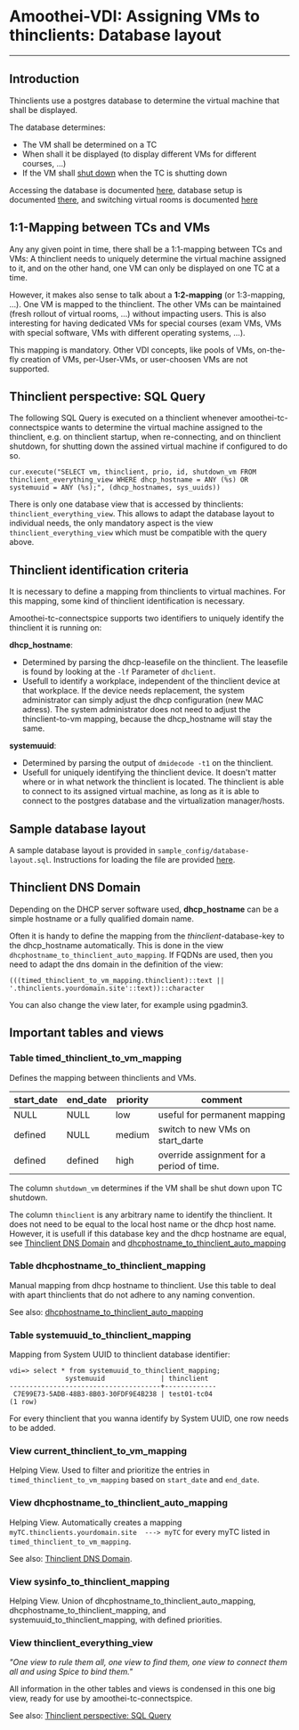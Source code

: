 # Amoothei-VDI: Assigning VMs to thinclients: Database layout

------------------------------------------------


## Introduction
Thinclients use a postgres database to determine the virtual machine that shall be displayed.

The database determines:

* The VM shall be determined on a TC
* When shall it be displayed (to display different VMs for different courses, ...)
* If the VM shall [shut down](start-and-stop-management.md) when the TC is shutting down

Accessing the database is documented [here](amoothei-infrastructure-server.md#accessing-database), database setup is documented [there](amoothei-infrastructure-server.md#setting-up-postgres-database), and switching virtual rooms is documented [here](switching-virtual-rooms.md)

## 1:1-Mapping between TCs and VMs
Any any given point in time, there shall be a 1:1-mapping between TCs and VMs: A thinclient needs to uniquely determine the virtual machine assigned to it, and on the other hand, one VM can only be displayed on one TC at a time.

However, it makes also sense to talk about a **1:2-mapping** (or 1:3-mapping, ...). One VM is mapped to the thinclient. The other VMs can be maintained (fresh rollout of virtual rooms, ...) without impacting users. This is also interesting for having dedicated VMs for special courses (exam VMs, VMs with special software, VMs with different operating systems, ...).

This mapping is mandatory. Other VDI concepts, like pools of VMs, on-the-fly creation of VMs, per-User-VMs, or user-choosen VMs are not supported.

## Thinclient perspective: SQL Query

The following SQL Query is executed on a thinclient whenever amoothei-tc-connectspice wants to determine the virtual machine assigned to the thinclient, e.g. on thinclient startup,
when re-connecting, and on thinclient shutdown, for shutting down the assined virtual machine if configured to do so.


```
cur.execute("SELECT vm, thinclient, prio, id, shutdown_vm FROM thinclient_everything_view WHERE dhcp_hostname = ANY (%s) OR systemuuid = ANY (%s);", (dhcp_hostnames, sys_uuids))
```

There is only one database view that is accessed by thinclients: `thinclient_everything_view`. This allows to adapt the database layout to individual needs, the only mandatory aspect is the view `thinclient_everything_view` which must be compatible with the query above.


## Thinclient identification criteria
It is necessary to define a mapping from thinclients to virtual machines. For this mapping, some kind of thinclient identification is necessary.

Amoothei-tc-connectspice supports two identifiers to uniquely identify the thinclient it is running on:

**dhcp_hostname**: 

+ Determined by parsing the dhcp-leasefile on the thinclient. The leasefile is found by looking at the `-lf` Parameter of `dhclient`.
+ Usefull to identify a workplace, independent of the thinclient device at that workplace. If the device needs replacement, the system administrator can simply adjust the dhcp configuration (new MAC adress). The system administrator does not need to adjust the thinclient-to-vm mapping, because the dhcp_hostname will stay the same.

**systemuuid**:

+ Determined by parsing the output of `dmidecode -t1` on the thinclient.
+ Usefull for uniquely identifying the thinclient device. It doesn't matter where or in what network the thinclient is located. The thinclient is able to connect to its assigned virtual machine, as long as it is able to connect to the postgres database and the virtualization manager/hosts. 

## Sample database layout
A sample database layout is provided in `sample_config/database-layout.sql`. Instructions for loading the file are provided [here](amoothei-infrastructure-server.md#setting-up-postgres-database).

## Thinclient DNS Domain
Depending on the DHCP server software used, **dhcp_hostname** can be a simple hostname or a fully qualified domain name.

Often it is handy to define the mapping from the _thinclient_-database-key to the dhcp_hostname automatically. This is done in the view `dhcphostname_to_thinclient_auto_mapping`. If FQDNs are used, then you need to adapt the dns domain in the definition of the view:

```
(((timed_thinclient_to_vm_mapping.thinclient)::text || '.thinclients.yourdomain.site'::text))::character
```

You can also change the view later, for example using pgadmin3.

## Important tables and views
### Table timed_thinclient_to_vm_mapping
Defines the mapping between thinclients and VMs.

| start_date   | end_date   | priority  | comment                                   |                                       
| ------------ | ---------- | --------- |-------------------------------------------|
| NULL         | NULL       | low       | useful for permanent mapping              |
| defined      | NULL       | medium    | switch to new VMs on start_darte          |
| defined      | defined    | high      | override assignment for a period of time. |

The column `shutdown_vm` determines if the VM shall be shut down upon TC shutdown.

The column `thinclient` is any arbitrary name to identify the thinclient. It does
not need to be equal to the local host name or the dhcp host name. However, it is usefull if this database key
and the dhcp hostname are equal, see [Thinclient DNS Domain](#thinclient-dns-domain) and [dhcphostname_to_thinclient_auto_mapping](#view-dhcphostname_to_thinclient_auto_mapping)

### Table dhcphostname_to_thinclient_mapping
Manual mapping from dhcp hostname to thinclient. Use this table to deal with apart thinclients that do not adhere to any naming convention.

See also: [dhcphostname_to_thinclient_auto_mapping](#view-dhcphostname_to_thinclient_auto_mapping)

### Table systemuuid_to_thinclient_mapping
Mapping from System UUID to thinclient database identifier:

```
vdi=> select * from systemuuid_to_thinclient_mapping;
              systemuuid              | thinclient  
--------------------------------------+-------------
 C7E99E73-5ADB-48B3-8B03-30FDF9E4B238 | test01-tc04
(1 row)
```

For every thinclient that you wanna identify by System UUID, one row needs to be added.

### View current_thinclient_to_vm_mapping
Helping View. Used to filter and prioritize the entries in `timed_thinclient_to_vm_mapping` based on `start_date` and `end_date`.

### View dhcphostname_to_thinclient_auto_mapping
Helping View. Automatically creates a mapping `myTC.thinclients.yourdomain.site  ---> myTC` for every myTC listed in `timed_thinclient_to_vm_mapping`.

See also: [Thinclient DNS Domain](#thinclient-dns-domain).

### View sysinfo_to_thinclient_mapping
Helping View. Union of dhcphostname_to_thinclient_auto_mapping, dhcphostname_to_thinclient_mapping, and systemuuid_to_thinclient_mapping, with defined priorities.

### View thinclient_everything_view
_"One view to rule them all, one view to find them,
one view to connect them all and using Spice to bind them."_

All information in the other tables and views is condensed in this one big view, ready for use by amoothei-tc-connectspice.

See also: [Thinclient perspective: SQL Query](#thinclient-perspective-sql-query)

